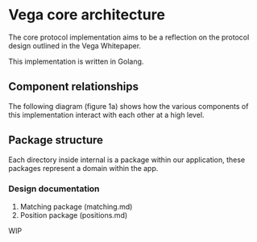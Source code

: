 # Vega core architecture

The core protocol implementation aims to be a reflection on the protocol design outlined in the Vega Whitepaper.

This implementation is written in Golang.

## Component relationships

The following diagram (figure 1a) shows how the various components of this implementation interact with each other at a high level.

## Package structure

Each directory inside internal is a package within our application, these packages represent a domain within the app.

### Design documentation

1. Matching package (matching.md)
2. Position package (positions.md)

WIP